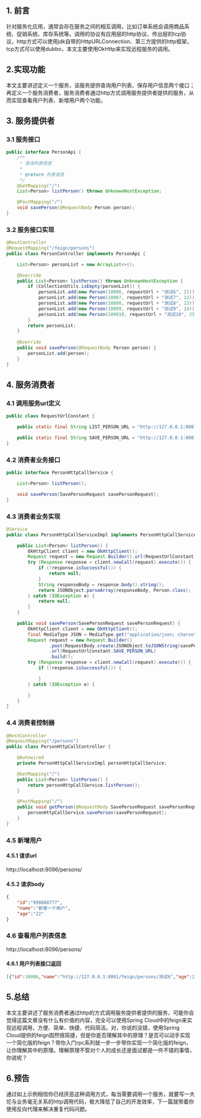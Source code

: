 ## 1. 前言

针对服务化应用，通常会存在服务之间的相互调用，比如订单系统会调用商品系统、促销系统、库存系统等。调用的协议有应用层的http协议、传出层的tcp协议，http方式可以使用jdk自带的HttpURLConnection、第三方提供的http框架，tcp方式可以使用dubbo，本文主要使用OkHttp来实现远程服务的调用。

## 2.实现功能

本文主要讲述定义一个服务，该服务提供查询用户列表、保存用户信息两个接口；再定义一个服务消费者，服务消费者通过http方式调用服务提供者提供的服务，从而实现查看用户列表、新增用户两个功能。

## 3. 服务提供者

### 3.1 服务接口

```java
public interface PersonApi {
    /**
     * 查询列表信息
     *
     * @return 列表信息
     */
    @GetMapping("/")
    List<Person> listPerson() throws UnknownHostException; 

    @PostMapping("/")
    void savePerson(@RequestBody Person person);
}
```

### 3.2 服务接口实现

```java
@RestController
@RequestMapping("/feign/persons")
public class PersonController implements PersonApi {

    List<Person> personList = new ArrayList<>();

    @Override
    public List<Person> listPerson() throws UnknownHostException {
        if (CollectionUtils.isEmpty(personList)) {
            personList.add(new Person(10006, requestUrl + "测试6", 21));
            personList.add(new Person(10007, requestUrl + "测试7", 22));
            personList.add(new Person(10008, requestUrl + "测试8", 23));
            personList.add(new Person(10009, requestUrl + "测试9", 24));
            personList.add(new Person(100010, requestUrl + "测试10", 25));
        }
        return personList;
    }
    
    @Override
    public void savePerson(@RequestBody Person person) {
        personList.add(person);
    }
}
```

## 4. 服务消费者

### 4.1 调用服务url定义

```java
public class RequestUrlConstant {

    public static final String LIST_PERSON_URL = "http://127.0.0.1:8081/feign/persons/";

    public static final String SAVE_PERSON_URL = "http://127.0.0.1:8081/feign/persons/";
}
```

### 4.2 消费者业务接口

```java
public interface PersonHttpCallService {

    List<Person> listPerson();

    void savePerson(SavePersonRequest savePersonRequest);
}
```

### 4.3 消费者业务实现

```java
@Service
public class PersonHttpCallServiceImpl implements PersonHttpCallService {

    public List<Person> listPerson() {
        OkHttpClient client = new OkHttpClient();
        Request request = new Request.Builder().url(RequestUrlConstant.LIST_PERSON_URL).build();
        try (Response response = client.newCall(request).execute()) {
            if (!response.isSuccessful()) {
                return null;
            }
            String responseBody = response.body().string();
            return JSONObject.parseArray(responseBody, Person.class);
        } catch (IOException e) {
            return null;
        }
    }

    public void savePerson(SavePersonRequest savePersonRequest) {
        OkHttpClient client = new OkHttpClient();
        final MediaType JSON = MediaType.get("application/json; charset=utf-8");
        Request request = new Request.Builder()
                .post(RequestBody.create(JSONObject.toJSONString(savePersonRequest), JSON))
                .url(RequestUrlConstant.SAVE_PERSON_URL)
                .build();
        try (Response response = client.newCall(request).execute()) {
            if (!response.isSuccessful()) {

            }
        } catch (IOException e) {

        }
    }
}
```

### 4.4 消费者控制器

```java
@RestController
@RequestMapping("/persons")
public class PersonHttpCallController {

    @Autowired
    private PersonHttpCallServiceImpl personHttpCallService;

    @GetMapping("/")
    public List<Person> listPerson() {
        return personHttpCallService.listPerson();
    }

    @PostMapping("/")
    public void getPerson(@RequestBody SavePersonRequest savePersonRequest) {
        personHttpCallService.savePerson(savePersonRequest);
    }
}
```

### 4.5 新增用户

#### 4.5.1 请求url

http://localhost:8096/persons/

#### 4.5.2 请求body

```json
{
	"id":"998888777",
	"name":"新增一个用户",
	"age":"22"
}
```

### 4.6 查看用户列表信息

http://localhost:8096/persons/

#### 4.6.1 用户列表接口返回

```json
[{"id":10006,"name":"http://127.0.0.1:8081/feign/persons/测试6","age":21},{"id":10007,"name":"http://127.0.0.1:8081/feign/persons/测试7","age":22},{"id":10008,"name":"http://127.0.0.1:8081/feign/persons/测试8","age":23},{"id":10009,"name":"http://127.0.0.1:8081/feign/persons/测试9","age":24},{"id":100010,"name":"http://127.0.0.1:8081/feign/persons/测试10","age":25},{"id":998888777,"name":"新增一个用户","age":22}]
```

## 5.总结

本文主要讲述了服务消费者通过http的方式调用服务提供者提供的服务，可能你会觉得这篇文章没有什么有价值的内容，完全可以使用Spring Cloud中的feign来实现远程调用，方便、简单、快捷、代码简洁。对，你说的没错，使用Spring Cloud提供的feign固然很简捷，但是你是否理解其中的原理？是否可以动手实现一个简化版的feign？带你入门rpc系列就一步一步带你实现一个简化版的feign，让你理解其中的原理。理解原理不管对个人的成长还是面试都是一件不错的事情，你说呢？

## 6.预告

通过如上示例相信你已经厌恶这种调用方式，每当需要调用一个服务，就要写一大坨与业务毫无关系的http调用代码，极大降低了自己的开发效率，下一篇就带着你使用反向代理来解决重复代码问题。